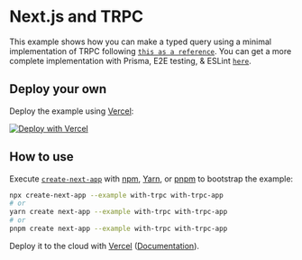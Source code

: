 # Next.js and TRPC

This example shows how you can make a typed query using a minimal implementation of TRPC following [`this as a reference`](https://trpc.io/docs/nextjs). You can get a more complete implementation with Prisma, E2E testing, & ESLint [`here`](https://github.com/trpc/examples-next-prisma-starter).

## Deploy your own

Deploy the example using [Vercel](https://vercel.com?utm_source=github&utm_medium=readme&utm_campaign=next-example):

[![Deploy with Vercel](https://vercel.com/button)](https://vercel.com/new/git/external?repository-url=https://github.com/vercel/next.js/tree/canary/examples/with-trpc&project-name=with-trpc&repository-name=with-trpc)

## How to use

Execute [`create-next-app`](https://github.com/vercel/next.js/tree/canary/packages/create-next-app) with [npm](https://docs.npmjs.com/cli/init), [Yarn](https://yarnpkg.com/lang/en/docs/cli/create/), or [pnpm](https://pnpm.io) to bootstrap the example:

```bash
npx create-next-app --example with-trpc with-trpc-app
# or
yarn create next-app --example with-trpc with-trpc-app
# or
pnpm create next-app --example with-trpc with-trpc-app
```

Deploy it to the cloud with [Vercel](https://vercel.com/new?utm_source=github&utm_medium=readme&utm_campaign=next-example) ([Documentation](https://nextjs.org/docs/deployment)).
